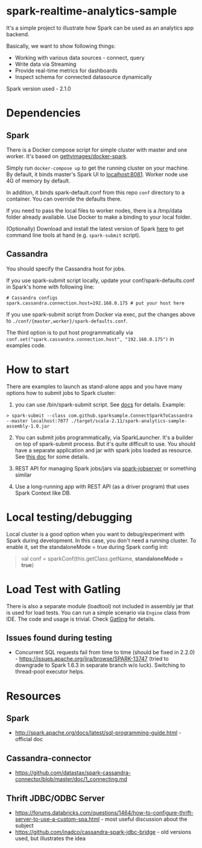 # spark-realtime-analytics-sample

It's a simple project to illustrate how Spark can be used as an analytics app backend.

Basically, we want to show following things:
* Working with various data sources - connect, query
* Write data via Streaming
* Provide real-time metrics for dashboards
* Inspect schema for connected datasource dynamically

Spark version used - 2.1.0

# Dependencies

## Spark
 
There is a Docker compose script for simple cluster with master and one worker.
It's based on [gettyimages/docker-spark](https://github.com/gettyimages/docker-spark).

Simply run `docker-compose up` to get the running cluster on your machine.
By default, it binds master's Spark UI to [localhost:8081](http://localhost:8081). Worker node use 4G of memory by default.

In addition, it binds spark-default.conf from this repo `conf` directory to a container.
You can override the defaults there.

If you need to pass the local files to worker nodes, there is a /tmp/data folder already available.
Use Docker to make a binding to your local folder.

(Optionally) Download and install the latest version of Spark [here](http://d3kbcqa49mib13.cloudfront.net/spark-2.1.0-bin-hadoop2.7.tgz) 
to get command line tools at hand (e.g. `spark-submit` script).

## Cassandra

You should specify the Cassandra host for jobs.

If you use spark-submit script locally, 
update your conf/spark-defaults.conf in Spark's home with following line:
```
# Cassandra configs
spark.cassandra.connection.host=192.168.0.175 # put your host here
```

If you use spark-submit script from Docker via exec, put the changes above to `./conf/{master,worker}/spark-defaults.conf`.

The third option is to put host programmatically via `conf.set("spark.cassandra.connection.host", "192.168.0.175")` in examples code.

# How to start

There are examples to launch as stand-alone apps and you have many options how to submit jobs to Spark cluster:
1. you can use /bin/spark-submit script. See [docs](http://spark.apache.org/docs/latest/submitting-applications.html) for details. 
Example:
```
> spark-submit --class com.github.sparksample.ConnectSparkToCassandra --master localhost:7077 ./target/scala-2.11/spark-analytics-sample-assembly-1.0.jar
```
2. You can submit jobs programmatically, via SparkLauncher. It's a builder on top of spark-submit process.
But it's quite difficult to use. You should have a separate application and jar with spark jobs loaded as resource.
See [this doc](http://henningpetersen.com/post/22/running-apache-spark-jobs-from-applications) for some details.

3. REST API for managing Spark jobs/jars via [spark-jobserver](https://github.com/spark-jobserver/spark-jobserver)
 or something similar

4. Use a long-running app with REST API (as a driver program) that uses Spark Context like DB.

# Local testing/debugging

Local cluster is a good option when you want to debug/experiment with Spark during development.
In this case, you don't need a running cluster. To enable it, set the standaloneMode = true during Spark config init:
> val conf = sparkConf(this.getClass.getName, **standaloneMode = true**)

# Load Test with Gatling

There is also a separate module (loadtool) not included in assembly jar that is used for load tests. You can run a simple scenario via `Engine` class 
from IDE. The code and usage is trivial. Check [Gatling](http://gatling.io/docs/current/) for details. 

## Issues found during testing
 
* Concurrent SQL requests fail from time to time (should be fixed in 2.2.0) - 
https://issues.apache.org/jira/browse/SPARK-13747 (tried to downgrade to Spark 1.6.3 in separate branch w/o luck). Switching to thread-pool executor helps.   

# Resources

## Spark
* http://spark.apache.org/docs/latest/sql-programming-guide.html - official doc

## Cassandra-connector

* https://github.com/datastax/spark-cassandra-connector/blob/master/doc/1_connecting.md

## Thrift JDBC/ODBC Server

* https://forums.databricks.com/questions/1464/how-to-configure-thrift-server-to-use-a-custom-spa.html - most useful discussion about the subject
* https://github.com/inadco/cassandra-spark-jdbc-bridge - old versions used, but illustrates the idea 
